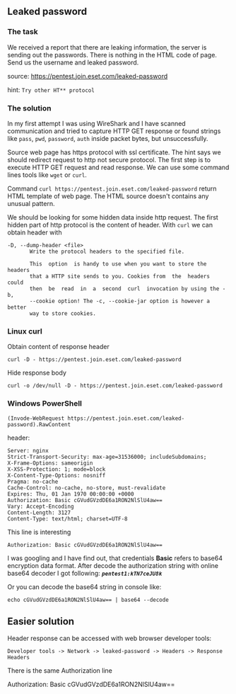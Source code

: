 ## Leaked password

### The task
We received a report that there are leaking information, the server is sending out the 
passwords. There is nothing in the HTML code of page. Send us the username and leaked password.

source: https://pentest.join.eset.com/leaked-password

hint: `Try other HT** protocol`

### The solution
In my first attempt I was using WireShark and I have scanned communication and tried to capture HTTP GET response or 
found strings like `pass`, `pwd`, `password`, `auth` inside packet bytes, but unsuccessfully.

Source web page has https protocol with ssl certificate. The hint says we should redirect request to http not 
secure protocol. The first step is to execute HTTP GET request and read response. We can use some command lines 
tools like `wget` or `curl`.

Command `` curl https://pentest.join.eset.com/leaked-password `` return HTML template of web page. The HTML source 
doesn't contains any unusual pattern.


We should be looking for some hidden data inside http request. The first hidden part of http protocol is the 
content of header. With `curl` we can obtain header with 
```
-D, --dump-header <file>
       Write the protocol headers to the specified file.

       This  option  is handy to use when you want to store the headers
       that a HTTP site sends to you. Cookies from  the  headers  could
       then  be  read  in  a  second  curl  invocation by using the -b,
       --cookie option! The -c, --cookie-jar option is however a better
       way to store cookies.
```

### Linux curl
Obtain content of response header
```
curl -D - https://pentest.join.eset.com/leaked-password
```

Hide response body
```
curl -o /dev/null -D - https://pentest.join.eset.com/leaked-password
```

### Windows PowerShell
```
(Invode-WebRequest https://pentest.join.eset.com/leaked-password).RawContent
```

header:
```
Server: nginx
Strict-Transport-Security: max-age=31536000; includeSubdomains;
X-Frame-Options: sameorigin
X-XSS-Protection: 1; mode=block
X-Content-Type-Options: nosniff
Pragma: no-cache
Cache-Control: no-cache, no-store, must-revalidate
Expires: Thu, 01 Jan 1970 00:00:00 +0000
Authorization: Basic cGVudGVzdDE6a1RON2NlSlU4aw==
Vary: Accept-Encoding
Content-Length: 3127
Content-Type: text/html; charset=UTF-8
```

This line is interesting
```
Authorization: Basic cGVudGVzdDE6a1RON2NlSlU4aw==
```

I was googling and I have find out, that credentials **Basic** refers to base64 encryption data format. After decode the 
authorization string with online base64 decoder I got following: ***`pentest1:kTN7ceJU8k`***

Or you can decode the base64 string in console like:
```
echo cGVudGVzdDE6a1RON2NlSlU4aw== | base64 --decode
```

## Easier solution

Header response can be accessed with web browser developer tools:

`Developer tools -> Network -> leaked-password -> Headers -> Response Headers`

There is the same Authorization line

Authorization: Basic cGVudGVzdDE6a1RON2NlSlU4aw==

